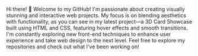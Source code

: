Hi there! 👋
Welcome to my GitHub! I'm passionate about creating visually stunning and interactive web projects. My focus is on blending aesthetics with functionality, as you can see in my latest project—a 3D Card Showcase built using HTML and CSS, featuring hover effects and smooth transitions. I'm constantly exploring new front-end techniques to enhance user experience and take web design to the next level. Feel free to explore my repositories and check out what I've been working on!
